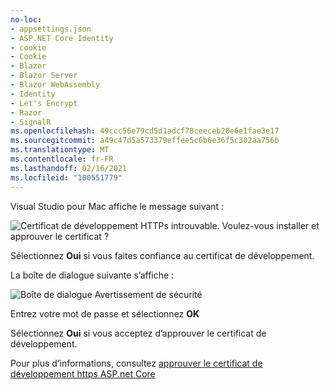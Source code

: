 ```yaml
---
no-loc:
- appsettings.json
- ASP.NET Core Identity
- cookie
- Cookie
- Blazor
- Blazor Server
- Blazor WebAssembly
- Identity
- Let's Encrypt
- Razor
- SignalR
ms.openlocfilehash: 49ccc56e79cd5d1adcf78ceeceb20e6e1fae3e17
ms.sourcegitcommit: a49c47d5a573379effee5c6b6e36f5c302aa756b
ms.translationtype: MT
ms.contentlocale: fr-FR
ms.lasthandoff: 02/16/2021
ms.locfileid: "100551779"
---
```

Visual Studio pour Mac affiche le message suivant :

![Certificat de développement HTTPs introuvable. Voulez-vous installer et approuver le certificat ?](~/getting-started/_static/trustCertMac.png)

Sélectionnez **Oui** si vous faites confiance au certificat de développement.

La boîte de dialogue suivante s’affiche :

![Boîte de dialogue Avertissement de sécurité](~/getting-started/_static/certMac.png)

Entrez votre mot de passe et sélectionnez **OK**

Sélectionnez **Oui** si vous acceptez d’approuver le certificat de développement.

Pour plus d’informations, consultez [approuver le certificat de développement https ASP.net Core](xref:security/enforcing-ssl#trust-the-aspnet-core-https-development-certificate-on-windows-and-macos)